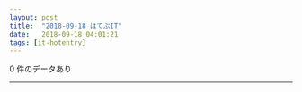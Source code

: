 ```yaml
---
layout: post
title:  "2018-09-18 はてぶIT"
date:   2018-09-18 04:01:21
tags: [it-hotentry]
---
```

0 件のデータあり

<hr>
